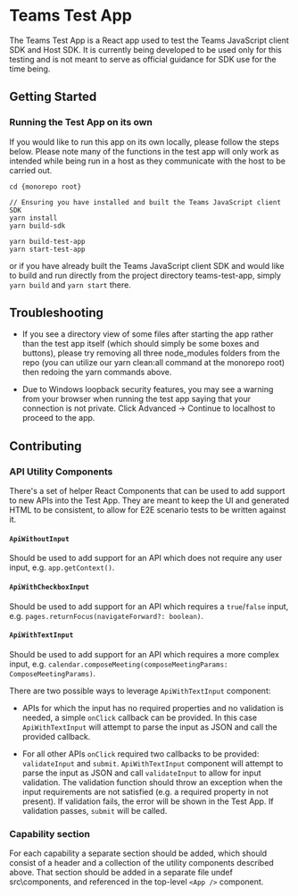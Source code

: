 # Teams Test App

The Teams Test App is a React app used to test the Teams JavaScript client SDK and Host SDK. It is currently being developed to be used only for this testing and is not meant to serve as official guidance for SDK use for the time being.

## Getting Started

### Running the Test App on its own

If you would like to run this app on its own locally, please follow the steps below. Please note many of the functions in the test app will only work as intended while being run in a host as they communicate with the host to be carried out.

```
cd {monorepo root}

// Ensuring you have installed and built the Teams JavaScript client SDK
yarn install
yarn build-sdk

yarn build-test-app
yarn start-test-app
```

or if you have already built the Teams JavaScript client SDK and would like to build and run directly from the project directory teams-test-app, simply `yarn build` and `yarn start` there.

## Troubleshooting

- If you see a directory view of some files after starting the app rather than the test app itself (which should simply be some boxes and buttons), please try removing all three node_modules folders from the repo (you can utilize our yarn clean:all command at the monorepo root) then redoing the yarn commands above.

- Due to Windows loopback security features, you may see a warning from your browser when running the test app saying that your connection is not private. Click Advanced -> Continue to localhost to proceed to the app.

## Contributing

### API Utility Components

There's a set of helper React Components that can be used to add support to new APIs into the Test App.
They are meant to keep the UI and generated HTML to be consistent, to allow for E2E scenario tests to be written against it.

#### `ApiWithoutInput`

Should be used to add support for an API which does not require any user input, e.g. `app.getContext()`.

#### `ApiWithCheckboxInput`

Should be used to add support for an API which requires a `true`/`false` input, e.g. `pages.returnFocus(navigateForward?: boolean)`.

#### `ApiWithTextInput`

Should be used to add support for an API which requires a more complex input, e.g. `calendar.composeMeeting(composeMeetingParams: ComposeMeetingParams)`.

There are two possible ways to leverage `ApiWithTextInput` component:

- APIs for which the input has no required properties and no validation is needed, a simple `onClick` callback can be provided.
  In this case `ApiWithTextInput` will attempt to parse the input as JSON and call the provided callback.

- For all other APIs `onClick` required two callbacks to be provided: `validateInput` and `submit`.
  `ApiWithTextInput` component will attempt to parse the input as JSON and call `validateInput` to allow for input validation.
  The validation function should throw an exception when the input requirements are not satisfied (e.g. a required property in not present).
  If validation fails, the error will be shown in the Test App.
  If validation passes, `submit` will be called.

### Capability section

For each capability a separate section should be added, which should consist of a header and a collection of the utility components described above.
That section should be added in a separate file undef src\components, and referenced in the top-level `<App />` component.
